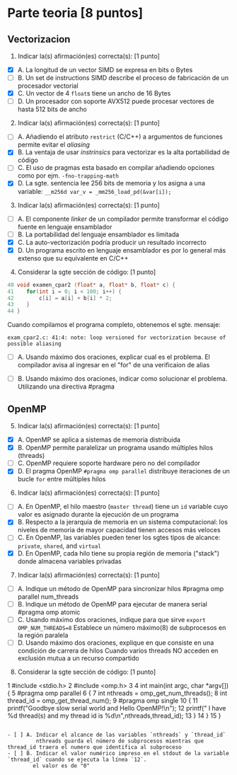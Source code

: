 # Parte teoria [8 puntos]

## Vectorizacion

1. Indicar la(s) afirmación(es) correcta(s): [1 punto]
- [X] A. La longitud de un vector SIMD se expresa en bits o Bytes
- [ ] B. Un set de instructions SIMD describe el proceso de fabricación de un procesador vectorial
- [X] C. Un vector de 4 `float`s tiene un ancho de 16 Bytes
- [ ] D. Un procesador con soporte AVX512 puede procesar vectores de hasta 512 bits de ancho

2. Indicar la(s) afirmación(es) correcta(s): [1 punto]
- [ ] A. Añadiendo el atributo `restrict` (C/C++) a argumentos de funciones permite evitar el _aliasing_
- [X] B. La ventaja de usar _instrinsics_ para vectorizar es la alta portabilidad de código
- [ ] C. El uso de pragmas esta basado en compilar añadiendo opciones como por ejm. `-fno-trapping-math`
- [X] D. La sgte. sentencia lee 256 bits de memoria y los asigna a una variable: `__m256d var_v = _mm256_load_pd(&var[i]);`

3. Indicar la(s) afirmación(es) correcta(s): [1 punto]
- [ ] A. El componente _linker_ de un compilador permite transformar el código fuente en lenguaje ensamblador
- [ ] B. La portabilidad del lenguaje ensamblador es limitada
- [X] C. La auto-vectorización podría producir un resultado incorrecto
- [X] D. Un programa escrito en lenguaje ensamblador es por lo general más extenso que su equivalente en C/C++

4. Considerar la sgte sección de código: [1 punto]

```c
40 void examen_cpar2 (float* a, float* b, float* c) {
41    for(int i = 0; i < 100; i++) {
42        c[i] = a[i] + b[i] * 2;
43    }
44 }
```

Cuando compilamos el programa completo, obtenemos el sgte. mensaje:

```
exam_cpar2.c: 41:4: note: loop versioned for vectorization because of possible aliasing
```

- [ ] A. Usando máximo dos oraciones, explicar cual es el problema.
        El compilador avisa al ingresar en el "for" de una verificaion de alias

- [ ] B. Usando máximo dos oraciones, indicar como solucionar el problema.
        Utilizando una directiva #pragma

## OpenMP

5. Indicar la(s) afirmación(es) correcta(s): [1 punto]
- [X] A. OpenMP se aplica a sistemas de memoria distribuida
- [X] B. OpenMP permite paralelizar un programa usando múltiples hilos (threads)
- [ ] C. OpenMP requiere soporte hardware pero no del compilador
- [X] D. El pragma OpenMP `#pragma omp parallel` distribuye iteraciones de un bucle `for` entre múltiples hilos

6. Indicar la(s) afirmación(es) correcta(s): [1 punto]
- [ ] A. En OpenMP, el hilo maestro (`master thread`) tiene un `id` variable cuyo valor es asignado durante la ejecución de un programa
- [X] B. Respecto a la jerarquía de memoria en un sistema computacional: los niveles de memoria de mayor capacidad tienen accesos más veloces
- [ ] C. En OpenMP, las variables pueden tener los sgtes tipos de alcance: `private`, `shared`, and `virtual`
- [X] D. En OpenMP, cada hilo tiene su propia región de memoria ("stack") donde almacena variables privadas

7. Indicar la(s) afirmación(es) correcta(s): [1 punto]
- [ ] A. Indique un método de OpenMP para sincronizar hilos
        #pragma omp parallel num_threads
- [ ] B. Indique un método de OpenMP para ejecutar de manera serial
        #pragma omp atomic
- [ ] C. Usando máximo dos oraciones, indique para que sirve `export OMP_NUM_THREADS=8`
        Establece un número máximo(8) de subprocesos en la región paralela
- [ ] D. Usando máximo dos oraciones, explique en que consiste en una condición de carrera de hilos
        Cuando varios threads NO acceden en exclusión mutua a un recurso compartido

8. Considerar la sgte sección de código: [1 punto]


1 #include <stdio.h>
2 #include <omp.h>
3 
4 int main(int argc, char *argv[]){
5    #pragma omp parallel
6    {
7       int nthreads = omp_get_num_threads();
8       int thread_id = omp_get_thread_num();
9       #pragma omp single
10      {
11         printf("Goodbye slow serial world and Hello OpenMP!\n");
12         printf("  I have %d thread(s) and my thread id is %d\n",nthreads,thread_id);
13      }
14   }
15 }
```

- [ ] A. Indicar el alcance de las variables `nthreads` y `thread_id`
         nthreads guarda el número de subprocesos mientras que thread_id traera el numero que identifica al subproceso
- [ ] B. Indicar el valor numérico impreso en el stdout de la variable `thread_id` cuando se ejecuta la línea `12`.
        el valor es de "0"
